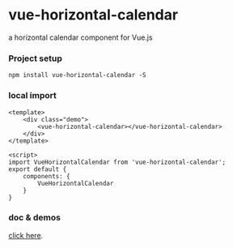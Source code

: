 # vue-horizontal-calendar

a horizontal calendar component for Vue.js

### Project setup
```
npm install vue-horizontal-calendar -S
```

### local import
```
<template>
    <div class="demo">
        <vue-horizontal-calendar></vue-horizontal-calendar>
    </div>
</template>

<script>
import VueHorizontalCalendar from 'vue-horizontal-calendar';
export default {
    components: {
        VueHorizontalCalendar
    }
}
```
### doc & demos
[click here](https://shyui-demo.zlzgy.org.cn).